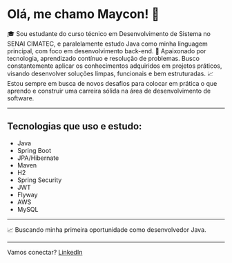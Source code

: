 # Olá, me chamo Maycon! 👋

🎓 Sou estudante do curso técnico em Desenvolvimento de Sistema no SENAI CIMATEC, e paralelamente estudo Java como minha linguagem principal, com foco em desenvolvimento back-end.
🚀 Apaixonado por tecnologia, aprendizado contínuo e resolução de problemas. Busco constantemente aplicar os conhecimentos adquiridos em projetos práticos, visando desenvolver soluções limpas, funcionais e bem estruturadas.
📈 Estou sempre em busca de novos desafios para colocar em prática o que aprendo e construir uma carreira sólida na área de desenvolvimento de software.

---

## Tecnologias que uso e estudo:

- Java  
- Spring Boot  
- JPA/Hibernate  
- Maven  
- H2  
- Spring Security  
- JWT  
- Flyway  
- AWS  
- MySQL  

---

📈 Buscando minha primeira oportunidade como desenvolvedor Java.

---

Vamos conectar? [LinkedIn](https://linkedin.com/in/seu-usuario)
